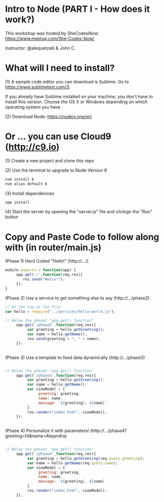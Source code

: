 # Intro to Node (PART I - How does it work?)

This workshop was hosted by SheCodesNow: https://www.meetup.com/She-Codes-Now/ 

Instructor: @alequetzalli & John C.



# What will I need to install? 
(1) A sample code editor you can download is Sublime. Go to https://www.sublimetext.com/3.

If you already have Sublime installed on your machine, you don't have to install this version. Choose the OS X or Windows depending on which operating system you have. 

(2) Download Node: https://nodejs.org/en/


# Or ... you can use Cloud9 (http://c9.io)
(1) Create a new project and clone this repo 


(2) Use the terminal to upgrade to Node Version 6
```bash
nvm install 6
nvm alias default 6
```

(3) Install dependencies
```bash
npm install
```

(4) Start the server by opening the "server.js" file and clickign the "Run" button


# Copy and Paste Code to follow along with (in router/main.js)

(Phase 1) Hard Coded "Hello!"  (http://.../)

```javascript
module.exports = function(app) {
     app.get('/',function(req,res){
        res.send("Hello!");
     });
}

```

(Phase 2) Use a service to get something else to say (http://.../phase2)
```javascript
// At the top of the file
var hello = require("../services/hello-world.js"); 

// Below the phase1 "app.get() function"
     app.get('/phase2',function(req,res){
          var greeting = hello.getGreeting();
          var name = hello.getName();
          res.send(greeting + ", " + name);
     });
     
```

(Phase 3) Use a template to feed data dynamically (http://.../phase3)
```javascript

// Below the phase2 "app.get() function"
     app.get('/phase3',function(req,res){
          var greeting = hello.getGreeting();
          var name = hello.getName();
          var viewModel = {
               greeting: greeting,
               name: name,
               message: `${greeting}, ${name}`
          }
          res.render("index.html", viewModel);
     });
     
```

(Phase 4) Personalize it with parameters! (http://.../phase4?greeting=Hi&name=Alejandra)
```javascript

// Below the phase3 "app.get() function"
     app.get('/phase4',function(req,res){
          var greeting = hello.getGreeting(req.query.greeting);
          var name = hello.getName(req.query.name);
          var viewModel = {
               greeting: greeting,
               name: name,
               message: `${greeting}, ${name}`
          }
          res.render("index.html", viewModel);
     });
     
```
